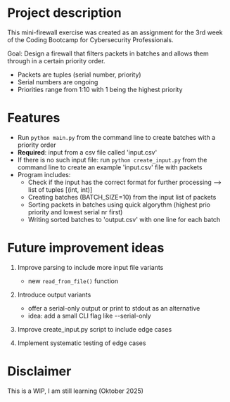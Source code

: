 # Project description
This mini-firewall exercise was created as an assignment for the 3rd week of the Coding Bootcamp for Cybersecurity Professionals.</br>

Goal: Design a firewall that filters packets in batches and allows them through in a certain priority order.
- Packets are tuples (serial number, priority) 
- Serial numbers are ongoing
- Priorities range from 1:10 with 1 being the highest priority

# Features 
- Run `python main.py` from the command line to create batches with a priority order 
- **Required**: input from a csv file called 'input.csv'
- If there is no such input file: run `python create_input.py` from the command line to create an  example 'input.csv' file with packets
- Program includes:
    -   Check if the input has the correct format for further processing  --> list of tuples [(int, int)]
    -   Creating batches (BATCH_SIZE=10) from the input list of packets
    -   Sorting packets in batches using quick algorythm (highest prio priority and lowest serial nr first)
    -   Writing sorted batches to 'output.csv' with one line for each batch

# Future improvement ideas
1. Improve parsing to include more input file variants 
    -   new `read_from_file()` function

2. Introduce output variants 
    -   offer a serial-only output or print to stdout as an alternative 
    -   idea: add a small CLI flag like --serial-only

3. Improve create_input.py script to include edge cases 

4. Implement systematic testing of edge cases
    

# Disclaimer
This is a WIP, I am still learning (Oktober 2025)